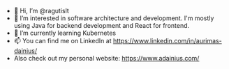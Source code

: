 - 👋 Hi, I’m @ragutislt
- 👀 I’m interested in software architecture and development. I'm mostly using Java for backend development and React for frontend.
- 🌱 I’m currently learning Kubernetes
- 📫 You can find me on LinkedIn at https://www.linkedin.com/in/aurimas-dainius/
- Also check out my personal website: https://www.adainius.com/

<!---
ragutislt/ragutislt is a ✨ special ✨ repository because its `README.md` (this file) appears on your GitHub profile.
You can click the Preview link to take a look at your changes.
--->
